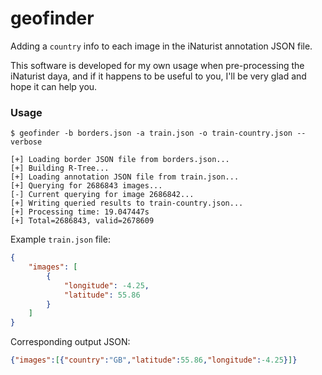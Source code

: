 # geofinder

Adding a `country` info to each image in the iNaturist annotation JSON file.

This software is developed for my own usage when pre-processing the iNaturist daya, and if it happens to be useful to you, I'll be very glad and hope it can help you.

### Usage

```shell
$ geofinder -b borders.json -a train.json -o train-country.json --verbose

[+] Loading border JSON file from borders.json...
[+] Building R-Tree...
[+] Loading annotation JSON file from train.json...
[+] Querying for 2686843 images...
[-] Current querying for image 2686842...
[+] Writing queried results to train-country.json...
[+] Processing time: 19.047447s
[+] Total=2686843, valid=2678609
```

Example `train.json` file:
```json
{
    "images": [
        {
            "longitude": -4.25,
            "latitude": 55.86
        }
    ]
}
```

Corresponding output JSON:
```json
{"images":[{"country":"GB","latitude":55.86,"longitude":-4.25}]}
```

